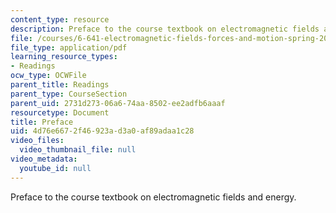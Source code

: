 ```yaml
---
content_type: resource
description: Preface to the course textbook on electromagnetic fields and energy.
file: /courses/6-641-electromagnetic-fields-forces-and-motion-spring-2005/4d76e6672f46923ad3a0af89adaa1c28_preface.pdf
file_type: application/pdf
learning_resource_types:
- Readings
ocw_type: OCWFile
parent_title: Readings
parent_type: CourseSection
parent_uid: 2731d273-06a6-74aa-8502-ee2adfb6aaaf
resourcetype: Document
title: Preface
uid: 4d76e667-2f46-923a-d3a0-af89adaa1c28
video_files:
  video_thumbnail_file: null
video_metadata:
  youtube_id: null
---
```

Preface to the course textbook on electromagnetic fields and energy.

